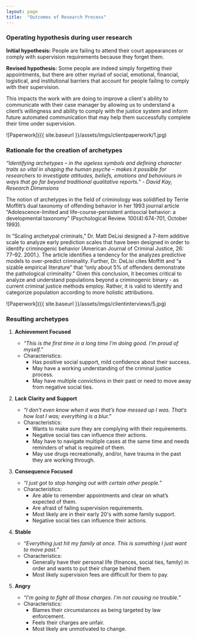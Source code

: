 ```yaml
---
layout: page
title:  "Outcomes of Research Process"
---
```


### Operating hypothesis during user research

**Initial hypothesis:** People are failing to attend their court appearances or comply with supervision requirements because they forget them.

**Revised hypothesis:** Some people are indeed simply forgetting their appointments, but there are other myriad of social, emotional, financial, logistical, and institutional barriers that account for people failing to comply with their supervision.

This impacts the work with are doing to improve a client's ability to communicate with their case manager by allowing us to understand a client’s willingness and ability to comply with the justice system and inform future automated communication that may  help them successfully complete their time under supervision. 

![Paperwork]({{ site.baseurl }}/assets/imgs/clientpaperwork/1.jpg)

### Rationale for the creation of archetypes

*“Identifying archetypes – in the ageless symbols and defining character traits so vital in shaping the human psyche – makes it possible for researchers to investigate attitudes, beliefs, emotions and behaviours in ways that go far beyond traditional qualitative reports.” - David Kay, Research Dimensions*

The notion of archetypes in the field of criminology was solidified by Terrie Moffitt’s dual taxonomy of offending behavior in her 1993 journal article “Adolescence-limited and life-course-persistent antisocial behavior: a developmental taxonomy” (Psychological Review. 100(4):674-701, October 1993). 

In “Scaling archetypal criminals,” Dr. Matt DeLisi designed a 7-item additive scale to analyze early prediction scales that have been designed in order to identify criminogenic behavior (American Journal of Criminal Justice, 26: 77–92.  2001.). The article identifies a tendency for the analyzes predictive models to over-predict criminality. Further, Dr. DeLisi cites Moffitt and “a sizable empirical literature” that “only about 5% of offenders demonstrate the pathological criminality.” Given this conclusion, it becomes critical to analyze and understand populations beyond a criminogenic binary - as current criminal justice methods employ. Rather, it is valid to identify and categorize population according to more holistic attributions.

![Paperwork]({{ site.baseurl }}/assets/imgs/clientinterviews/5.jpg)

### Resulting archetypes

1. **Achievement Focused**
	- *“This is the first time in a long time I'm doing good. I’m proud of myself.”*
	- Characteristics:
		- Has positive social support, mild confidence about their success.
		- May have a working understanding of the criminal justice process.
		- May have multiple convictions in their past or need to move away from negative social ties.

2. **Lack Clarity and Support**
	- *“I don’t even know when it was that’s how messed up I was. That’s how lost I was; everything is a blur.”*
	- Characteristics:
		- Wants to make sure they are complying with their requirements.
		- Negative social ties can influence their actions.
		- May have to navigate multiple cases at the same time and needs reminders of what is required of them.
		- May use drugs recreationally, and/or, have trauma in the past they are working through.

3. **Consequence Focused**
	- *“I just got to stop hanging out with certain other people.”*
	- Characteristics:
		- Are able to remember appointments and clear on what’s expected of them.
		- Are afraid of failing supervision requirements.
		- Most likely are in their early 20's with some family support.
		- Negative social ties can influence their actions.

4. **Stable**
	- *“Everything just hit my family at once. This is something I just want to move past.”*
	- Characteristics:
		- Generally have their personal life (finances, social ties, family) in order and wants to put their charge behind them.
		- Most likely supervision fees are difficult for them to pay.

5. **Angry**
	- *“I'm going to fight all those charges. I'm not causing no trouble.”*
	- Characteristics:
		- Blames their circumstances as being targeted by law enforcement.
		- Feels their charges are unfair.
		- Most likely are unmotivated to change.




